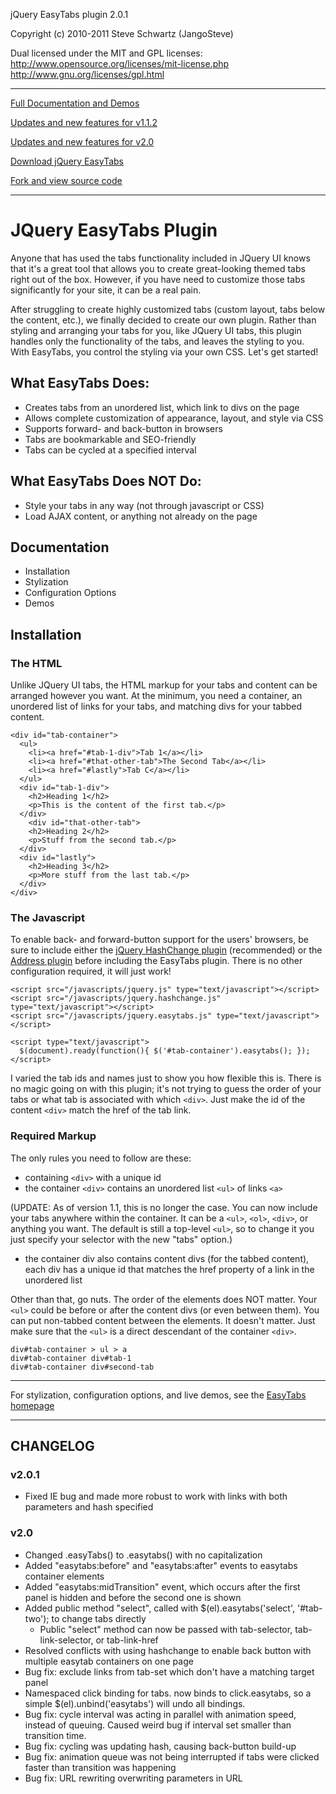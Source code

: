 jQuery EasyTabs plugin 2.0.1

Copyright (c) 2010-2011 Steve Schwartz (JangoSteve)

Dual licensed under the MIT and GPL licenses:
  http://www.opensource.org/licenses/mit-license.php
  http://www.gnu.org/licenses/gpl.html

-------------------------------------------------------------------------------------------

[Full Documentation and Demos](http://www.alfajango.com/blog/jquery-easytabs-plugin/)

[Updates and new features for v1.1.2](http://www.alfajango.com/blog/jquery-easytabs-plugin-now-more-flexible-and-usable)

[Updates and new features for v2.0](http://www.alfajango.com/blog/jquery-easytabs-plugin-v2)

[Download jQuery EasyTabs](http://plugins.jquery.com/project/easytabs)

[Fork and view source code](http://github.com/JangoSteve/jQuery-EasyTabs)

-------------------------------------------------------------------------------------------

# JQuery EasyTabs Plugin

Anyone that has used the tabs functionality included in JQuery UI knows that it's a great tool that allows you to create great-looking themed tabs right out of the box. However, if you have need to customize those tabs significantly for your site, it can be a real pain.

After struggling to create highly customized tabs (custom layout, tabs below the content, etc.), we finally decided to create our own plugin. Rather than styling and arranging your tabs for you, like JQuery UI tabs, this plugin handles only the functionality of the tabs, and leaves the styling to you. With EasyTabs, you control the styling via your own CSS. Let's get started!

## What EasyTabs Does:

* Creates tabs from an unordered list, which link to divs on the page
* Allows complete customization of appearance, layout, and style via CSS
* Supports forward- and back-button in browsers
* Tabs are bookmarkable and SEO-friendly
* Tabs can be cycled at a specified interval

## What EasyTabs Does NOT Do:

* Style your tabs in any way (not through javascript or CSS)
* Load AJAX content, or anything not already on the page

## Documentation

* Installation
* Stylization
* Configuration Options
* Demos

## Installation
### The HTML

Unlike JQuery UI tabs, the HTML markup for your tabs and content can be arranged however you want. At the minimum, you need a container, an unordered list of links for your tabs, and matching divs for your tabbed content.

    <div id="tab-container">
      <ul>
        <li><a href="#tab-1-div">Tab 1</a></li>
        <li><a href="#that-other-tab">The Second Tab</a></li>
        <li><a href="#lastly">Tab C</a></li>
      </ul>
      <div id="tab-1-div">
        <h2>Heading 1</h2>
        <p>This is the content of the first tab.</p>
      </div>
        <div id="that-other-tab">
        <h2>Heading 2</h2>
        <p>Stuff from the second tab.</p>
      </div>
      <div id="lastly">
        <h2>Heading 3</h2>
        <p>More stuff from the last tab.</p>
      </div>
    </div>

### The Javascript

To enable back- and forward-button support for the users' browsers, be sure to include either the [jQuery HashChange plugin](http://benalman.com/projects/jquery-hashchange-plugin/) (recommended) or the [Address plugin](http://www.asual.com/jquery/address/docs/) before including the EasyTabs plugin. There is no other configuration required, it will just work!

    <script src="/javascripts/jquery.js" type="text/javascript"></script> 
    <script src="/javascripts/jquery.hashchange.js" type="text/javascript"></script> 
    <script src="/javascripts/jquery.easytabs.js" type="text/javascript"></script>  
    
    <script type="text/javascript"> 
      $(document).ready(function(){ $('#tab-container').easytabs(); });
    </script> 

I varied the tab ids and names just to show you how flexible this is. There is no magic going on with this plugin; it's not trying to guess the order of your tabs or what tab is associated with which `<div>`. Just make the id of the content `<div>` match the href of the tab link.

### Required Markup

The only rules you need to follow are these:

* containing `<div>` with a unique id
* the container `<div>` contains an unordered list `<ul>` of links `<a>`

(UPDATE: As of version 1.1, this is no longer the case. You can now include your tabs anywhere within the container. It can be a `<ul>`, `<ol>`, `<div>`, or anything you want. The default is still a top-level `<ul>`, so to change it you just specify your selector with the new "tabs" option.)

* the container div also contains content divs (for the tabbed content), each div has a unique id that matches the href property of a link in the unordered list

Other than that, go nuts. The order of the elements does NOT matter. Your `<ul>` could be before or after the content divs (or even between them). You can put non-tabbed content between the elements. It doesn't matter. Just make sure that the `<ul>` is a direct descendant of the container `<div>`.

    div#tab-container > ul > a
    div#tab-container div#tab-1
    div#tab-container div#second-tab

-------------------------------------------------------------------------------------------

For stylization, configuration options, and live demos, see the [EasyTabs homepage](http://www.alfajango.com/blog/jquery-easytabs-plugin/)

-------------------------------------------------------------------------------------------

## CHANGELOG

### v2.0.1

* Fixed IE bug and made more robust to work with links with both parameters and hash specified

### v2.0

* Changed .easyTabs() to .easytabs() with no capitalization
* Added "easytabs:before" and "easytabs:after" events to easytabs container elements
* Added "easytabs:midTransition" event, which occurs after the first panel is hidden and before the second one is shown
* Added public method "select", called with $(el).easytabs('select', '#tab-two'); to change tabs directly
  * Public "select" method can now be passed with tab-selector, tab-link-selector, or tab-link-href
* Resolved conflicts with using hashchange to enable back button with multiple easytab containers on one page
* Bug fix: exclude links from tab-set which don't have a matching target panel
* Namespaced click binding for tabs. now binds to click.easytabs, so a simple $(el).unbind('easytabs') will undo all bindings.
* Bug fix: cycle interval was acting in parallel with animation speed, instead of queuing. Caused weird bug if interval set smaller than transition time.
* Bug fix: cycling was updating hash, causing back-button build-up
* Bug fix: animation queue was not being interrupted if tabs were clicked faster than transition was happening
* Bug fix: URL rewriting overwriting parameters in URL
